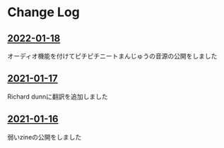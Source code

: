 # Change Log

## [2022-01-18](https://twitter.com/yowaizine/status/1483417558350897159?s=20)

オーディオ機能を付けてピチピチニートまんじゅうの音源の公開をしました

## [2021-01-17](https://github.com/dowdiness/yowai-zine/commit/458b623a8a7012f164c6122326b681e35e67dcdb)

Richard dunnに翻訳を追加しました

## [2021-01-16](https://twitter.com/coffee_ippku/status/1350101890189586433?s=19)

弱いzineの公開をしました
